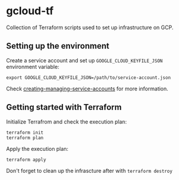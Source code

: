 # gcloud-tf

Collection of Terraform scripts used to set up infrastructure on GCP. 

## Setting up the environment

Create a service account and set up `GOOGLE_CLOUD_KEYFILE_JSON` environment variable:

```
export GOOGLE_CLOUD_KEYFILE_JSON=/path/to/service-account.json
```

Check [creating-managing-service-accounts](https://cloud.google.com/iam/docs/creating-managing-service-accounts) for more information.

## Getting started with Terraform 

Initialize Terrafrom and check the execution plan:

```
terraform init
terraform plan
```

Apply the execution plan:

```
terraform apply
```

Don't forget to clean up the infrascture after with `terraform destroy`

